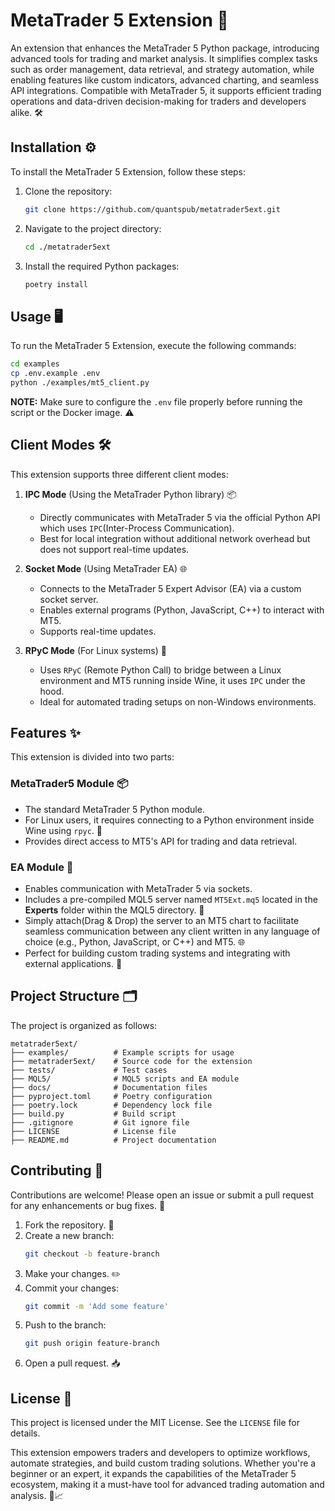 # MetaTrader 5 Extension 🚀

An extension that enhances the MetaTrader 5 Python package, introducing advanced tools for trading and market analysis. It simplifies complex tasks such as order management, data retrieval, and strategy automation, while enabling features like custom indicators, advanced charting, and seamless API integrations. Compatible with MetaTrader 5, it supports efficient trading operations and data-driven decision-making for traders and developers alike. 🛠️

## Installation ⚙️
To install the MetaTrader 5 Extension, follow these steps:

1. Clone the repository:
   ```sh
   git clone https://github.com/quantspub/metatrader5ext.git
   ```

2. Navigate to the project directory:
   ```sh
   cd ./metatrader5ext
   ```

3. Install the required Python packages:
   ```sh
   poetry install
   ```

## Usage 🖥️
To run the MetaTrader 5 Extension, execute the following commands:

```sh
cd examples
cp .env.example .env
python ./examples/mt5_client.py
```

**NOTE:** Make sure to configure the `.env` file properly before running the script or the Docker image. ⚠️

## Client Modes 🛠️
This extension supports three different client modes:

1. **IPC Mode** (Using the MetaTrader Python library) 📦
   - Directly communicates with MetaTrader 5 via the official Python API which uses `IPC`(Inter-Process Communication).
   - Best for local integration without additional network overhead but does not support real-time updates.

2. **Socket Mode** (Using MetaTrader EA) 🌐
   - Connects to the MetaTrader 5 Expert Advisor (EA) via a custom socket server.
   - Enables external programs (Python, JavaScript, C++) to interact with MT5.
   - Supports real-time updates.

3. **RPyC Mode** (For Linux systems) 🐧
   - Uses `RPyC` (Remote Python Call) to bridge between a Linux environment and MT5 running inside Wine, it uses `IPC` under the hood.
   - Ideal for automated trading setups on non-Windows environments.

## Features ✨
This extension is divided into two parts:

### **MetaTrader5 Module 📦**
- The standard MetaTrader 5 Python module.
- For Linux users, it requires connecting to a Python environment inside Wine using `rpyc`. 🐧
- Provides direct access to MT5's API for trading and data retrieval.

### **EA Module 🤖**
- Enables communication with MetaTrader 5 via sockets.
- Includes a pre-compiled MQL5 server named `MT5Ext.mq5` located in the **Experts** folder within the MQL5 directory. 📂
- Simply attach(Drag & Drop) the server to an MT5 chart to facilitate seamless communication between any client written in any language of choice (e.g., Python, JavaScript, or C++) and MT5. 🌐
- Perfect for building custom trading systems and integrating with external applications. 🔗

## Project Structure 🗂️
The project is organized as follows:

```
metatrader5ext/
├── examples/          # Example scripts for usage
├── metatrader5ext/    # Source code for the extension
├── tests/             # Test cases
├── MQL5/              # MQL5 scripts and EA module
├── docs/              # Documentation files
├── pyproject.toml     # Poetry configuration
├── poetry.lock        # Dependency lock file
├── build.py           # Build script
├── .gitignore         # Git ignore file
├── LICENSE            # License file
├── README.md          # Project documentation
```

## Contributing 🤝
Contributions are welcome! Please open an issue or submit a pull request for any enhancements or bug fixes. 🐛

1. Fork the repository. 🍴
2. Create a new branch:
   ```sh
   git checkout -b feature-branch
   ```
3. Make your changes. ✏️
4. Commit your changes:
   ```sh
   git commit -m 'Add some feature'
   ```
5. Push to the branch:
   ```sh
   git push origin feature-branch
   ```
6. Open a pull request. 📥

## License 📄
This project is licensed under the MIT License. See the `LICENSE` file for details.

This extension empowers traders and developers to optimize workflows, automate strategies, and build custom trading solutions. Whether you're a beginner or an expert, it expands the capabilities of the MetaTrader 5 ecosystem, making it a must-have tool for advanced trading automation and analysis. 🚀📈
